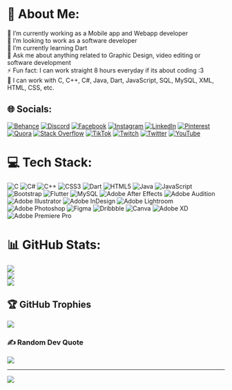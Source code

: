 # 💫 About Me:
🔭 I’m currently working as a Mobile app and Webapp developer <br>👯 I’m looking to work as a software developer<br>🌱 I’m currently learning Dart<br>💬 Ask me about anything related to Graphic Design, video editing or software development <br>⚡ Fun fact: I can work straight 8 hours everyday if its about coding :3<br>💫 I can work with C, C++, C#, Java, Dart, JavaScript, SQL, MySQL, XML, HTML, CSS, etc.


## 🌐 Socials:
[![Behance](https://img.shields.io/badge/Behance-1769ff?logo=behance&logoColor=white)](https://behance.net/marufahmedofficial) [![Discord](https://img.shields.io/badge/Discord-%237289DA.svg?logo=discord&logoColor=white)](htttps://discord.gg/Njpfr7ckrF) [![Facebook](https://img.shields.io/badge/Facebook-%231877F2.svg?logo=Facebook&logoColor=white)](https://facebook.com/maruf.ahmed.official) [![Instagram](https://img.shields.io/badge/Instagram-%23E4405F.svg?logo=Instagram&logoColor=white)](https://instagram.com/official.maruf) [![LinkedIn](https://img.shields.io/badge/LinkedIn-%230077B5.svg?logo=linkedin&logoColor=white)](https://linkedin.com/in/marufahmedofficial) [![Pinterest](https://img.shields.io/badge/Pinterest-%23E60023.svg?logo=Pinterest&logoColor=white)](https://pinterest.com/marufahmedoff) [![Quora](https://img.shields.io/badge/Quora-%23B92B27.svg?logo=Quora&logoColor=white)](https://quora.com/profile/Maruf-Ahmed-420-1) [![Stack Overflow](https://img.shields.io/badge/-Stackoverflow-FE7A16?logo=stack-overflow&logoColor=white)](https://stackoverflow.com/users/17002198) [![TikTok](https://img.shields.io/badge/TikTok-%23000000.svg?logo=TikTok&logoColor=white)](https://tiktok.com/@maruf.official) [![Twitch](https://img.shields.io/badge/Twitch-%239146FF.svg?logo=Twitch&logoColor=white)](https://twitch.tv/marufahmedofficial) [![Twitter](https://img.shields.io/badge/Twitter-%231DA1F2.svg?logo=Twitter&logoColor=white)](https://twitter.com/marufofficial) [![YouTube](https://img.shields.io/badge/YouTube-%23FF0000.svg?logo=YouTube&logoColor=white)](https://youtube.com/c/UCYd_b2RV--cI201YGJwLYHg) 

# 💻 Tech Stack:
![C](https://img.shields.io/badge/c-%2300599C.svg?style=plastic&logo=c&logoColor=white) ![C#](https://img.shields.io/badge/c%23-%23239120.svg?style=plastic&logo=c-sharp&logoColor=white) ![C++](https://img.shields.io/badge/c++-%2300599C.svg?style=plastic&logo=c%2B%2B&logoColor=white) ![CSS3](https://img.shields.io/badge/css3-%231572B6.svg?style=plastic&logo=css3&logoColor=white) ![Dart](https://img.shields.io/badge/dart-%230175C2.svg?style=plastic&logo=dart&logoColor=white) ![HTML5](https://img.shields.io/badge/html5-%23E34F26.svg?style=plastic&logo=html5&logoColor=white) ![Java](https://img.shields.io/badge/java-%23ED8B00.svg?style=plastic&logo=java&logoColor=white) ![JavaScript](https://img.shields.io/badge/javascript-%23323330.svg?style=plastic&logo=javascript&logoColor=%23F7DF1E) ![Bootstrap](https://img.shields.io/badge/bootstrap-%23563D7C.svg?style=plastic&logo=bootstrap&logoColor=white) ![Flutter](https://img.shields.io/badge/Flutter-%2302569B.svg?style=plastic&logo=Flutter&logoColor=white) ![MySQL](https://img.shields.io/badge/mysql-%2300f.svg?style=plastic&logo=mysql&logoColor=white) ![Adobe After Effects](https://img.shields.io/badge/Adobe%20After%20Effects-9999FF.svg?style=plastic&logo=Adobe%20After%20Effects&logoColor=white) ![Adobe Audition](https://img.shields.io/badge/Adobe%20Audition-9999FF.svg?style=plastic&logo=Adobe%20Audition&logoColor=white) ![Adobe Illustrator](https://img.shields.io/badge/adobeillustrator-%23FF9A00.svg?style=plastic&logo=adobeillustrator&logoColor=white) ![Adobe InDesign](https://img.shields.io/badge/Adobe%20InDesign-49021F?style=plastic&logo=adobeindesign&logoColor=white) ![Adobe Lightroom](https://img.shields.io/badge/Adobe%20Lightroom-31A8FF.svg?style=plastic&logo=Adobe%20Lightroom&logoColor=white) ![Adobe Photoshop](https://img.shields.io/badge/adobephotoshop-%2331A8FF.svg?style=plastic&logo=adobephotoshop&logoColor=white) 	![Figma](https://img.shields.io/badge/figma-%23F24E1E.svg?style=plastic&logo=figma&logoColor=white) ![Dribbble](https://img.shields.io/badge/Dribbble-EA4C89?style=plastic&logo=dribbble&logoColor=white) ![Canva](https://img.shields.io/badge/Canva-%2300C4CC.svg?style=plastic&logo=Canva&logoColor=white) ![Adobe XD](https://img.shields.io/badge/Adobe%20XD-470137?style=plastic&logo=Adobe%20XD&logoColor=#FF61F6) ![Adobe Premiere Pro](https://img.shields.io/badge/Adobe%20Premiere%20Pro-9999FF.svg?style=plastic&logo=Adobe%20Premiere%20Pro&logoColor=white)
# 📊 GitHub Stats:
![](https://github-readme-stats.vercel.app/api?username=marufahmedofficial&theme=dracula&hide_border=true&include_all_commits=true&count_private=false)<br/>
![](https://github-readme-streak-stats.herokuapp.com/?user=marufahmedofficial&theme=dracula&hide_border=true)<br/>
![](https://github-readme-stats.vercel.app/api/top-langs/?username=marufahmedofficial&theme=dracula&hide_border=true&include_all_commits=true&count_private=false&layout=compact)

## 🏆 GitHub Trophies
![](https://github-profile-trophy.vercel.app/?username=marufahmedofficial&theme=radical&no-frame=true&no-bg=true&margin-w=4)

### ✍️ Random Dev Quote
![](https://quotes-github-readme.vercel.app/api?type=horizontal&theme=tokyonight)

---
[![](https://visitcount.itsvg.in/api?id=marufahmedofficial&icon=0&color=0)](https://visitcount.itsvg.in)
